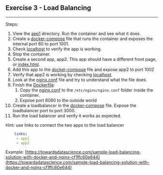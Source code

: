 Exercise 3 - Load Balancing
---
---
Steps:

1. View the [app1](app1) directory. Run the container and see what it does.
2. Create a [docker-compose](docker-compose-net.yml) file that runs the container and exposes the internal port 80 to port 1001.
3. Check [localhost](https://localhost:1001) to verify the app is working.
4. Stop the container.
5. Create a second app, app2. This app should have a different front page, or [index.html](app1/web/index.html).
6. Add this app to the [docker-compose](docker-compose-net.yml) file and expose app2 to port 1002
7. Verify that app2 is working by checking [localhost](https://localhost:1002).
8. Look at the [nginx.conf](load-balancer/nginx.conf) file and try to understand what the file does.
9. Finish the [Dockerfile](load-balancer/Dockerfile):
   1. Copy the [nginx.conf](load-balancer/nginx.conf) to the `/etc/nginx/nginx.conf` folder inside the container.
   2. Expose port 8080 to the outside world
10. Create a loadbalancer in the [docker-compose](docker-compose-net.yml) file. Expose the loadbalancer port to port 3000.
11. Run the load balancer and verify it works as expected.

Hint: use links to connect the two apps to the load balancer

```yaml
    links:
     - app1
     - app2
```
Example: [https://towardsdatascience.com/sample-load-balancing-solution-with-docker-and-nginx-cf1ffc60e644](https://towardsdatascience.com/sample-load-balancing-solution-with-docker-and-nginx-cf1ffc60e644)